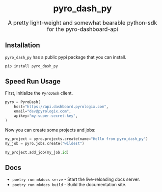<div align="center">
    <h1>pyro_dash_py</h1>
    <p style="font-size: 18px;">A pretty light-weight and somewhat bearable python-sdk for the pyro-dashboard-api</p>
</div>

## Installation

`pyro_dash_py` has a public pypi package that you can install.

```bash
pip install pyro_dash_py
```

## Speed Run Usage

First, initialize the `PyroDash` client.

```python
pyro = PyroDash(
    host="https://api.dashboard.pyrologix.com",
    email="dev@pyrologix.com",
    apikey="my-super-secret-key",
)
```

Now you can create some projects and jobs:

```python
my_project = pyro.projects.create(name="Hello from pyro_dash_py")
my_job = pyro.jobs.create("wildest")

my_project.add_job(my_job.id)
```

## Docs

- `poetry run mkdocs serve` - Start the live-reloading docs server.
- `poetry run mkdocs build` - Build the documentation site.

```

```
